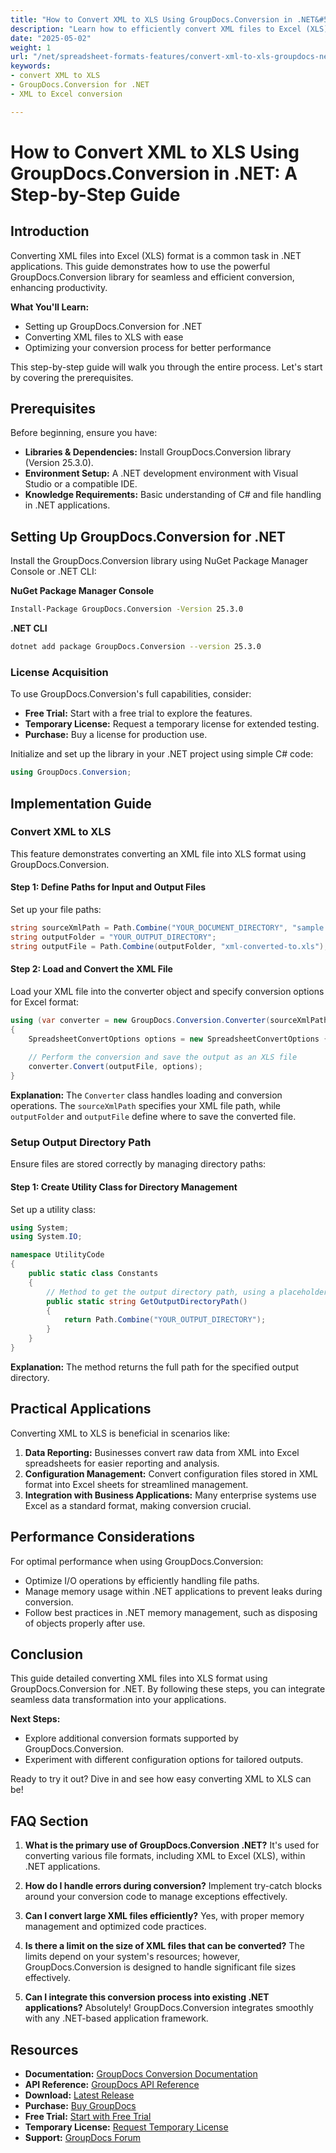 ```yaml
---
title: "How to Convert XML to XLS Using GroupDocs.Conversion in .NET&#58; A Step-by-Step Guide"
description: "Learn how to efficiently convert XML files to Excel (XLS) format using GroupDocs.Conversion for .NET. Follow this comprehensive guide with step-by-step instructions and code examples."
date: "2025-05-02"
weight: 1
url: "/net/spreadsheet-formats-features/convert-xml-to-xls-groupdocs-net/"
keywords:
- convert XML to XLS
- GroupDocs.Conversion for .NET
- XML to Excel conversion

---
```



# How to Convert XML to XLS Using GroupDocs.Conversion in .NET: A Step-by-Step Guide

## Introduction

Converting XML files into Excel (XLS) format is a common task in .NET applications. This guide demonstrates how to use the powerful GroupDocs.Conversion library for seamless and efficient conversion, enhancing productivity.

**What You'll Learn:**
- Setting up GroupDocs.Conversion for .NET
- Converting XML files to XLS with ease
- Optimizing your conversion process for better performance

This step-by-step guide will walk you through the entire process. Let's start by covering the prerequisites.

## Prerequisites

Before beginning, ensure you have:
- **Libraries & Dependencies:** Install GroupDocs.Conversion library (Version 25.3.0).
- **Environment Setup:** A .NET development environment with Visual Studio or a compatible IDE.
- **Knowledge Requirements:** Basic understanding of C# and file handling in .NET applications.

## Setting Up GroupDocs.Conversion for .NET

Install the GroupDocs.Conversion library using NuGet Package Manager Console or .NET CLI:

**NuGet Package Manager Console**
```bash
Install-Package GroupDocs.Conversion -Version 25.3.0
```

**.NET CLI**
```bash
dotnet add package GroupDocs.Conversion --version 25.3.0
```

### License Acquisition

To use GroupDocs.Conversion's full capabilities, consider:
- **Free Trial:** Start with a free trial to explore the features.
- **Temporary License:** Request a temporary license for extended testing.
- **Purchase:** Buy a license for production use.

Initialize and set up the library in your .NET project using simple C# code:
```csharp
using GroupDocs.Conversion;
```

## Implementation Guide

### Convert XML to XLS

This feature demonstrates converting an XML file into XLS format using GroupDocs.Conversion.

#### Step 1: Define Paths for Input and Output Files

Set up your file paths:
```csharp
string sourceXmlPath = Path.Combine("YOUR_DOCUMENT_DIRECTORY", "sample.xml");
string outputFolder = "YOUR_OUTPUT_DIRECTORY";
string outputFile = Path.Combine(outputFolder, "xml-converted-to.xls");
```

#### Step 2: Load and Convert the XML File

Load your XML file into the converter object and specify conversion options for Excel format:
```csharp
using (var converter = new GroupDocs.Conversion.Converter(sourceXmlPath))
{
    SpreadsheetConvertOptions options = new SpreadsheetConvertOptions { Format = GroupDocs.Conversion.FileTypes.SpreadsheetFileType.Xls };
    
    // Perform the conversion and save the output as an XLS file
    converter.Convert(outputFile, options);
}
```

**Explanation:**
The `Converter` class handles loading and conversion operations. The `sourceXmlPath` specifies your XML file path, while `outputFolder` and `outputFile` define where to save the converted file.

### Setup Output Directory Path

Ensure files are stored correctly by managing directory paths:

#### Step 1: Create Utility Class for Directory Management

Set up a utility class:
```csharp
using System;
using System.IO;

namespace UtilityCode
{
    public static class Constants
    {
        // Method to get the output directory path, using a placeholder
        public static string GetOutputDirectoryPath()
        {
            return Path.Combine("YOUR_OUTPUT_DIRECTORY");
        }
    }
}
```

**Explanation:**
The method returns the full path for the specified output directory.

## Practical Applications

Converting XML to XLS is beneficial in scenarios like:
1. **Data Reporting:** Businesses convert raw data from XML into Excel spreadsheets for easier reporting and analysis.
2. **Configuration Management:** Convert configuration files stored in XML format into Excel sheets for streamlined management.
3. **Integration with Business Applications:** Many enterprise systems use Excel as a standard format, making conversion crucial.

## Performance Considerations

For optimal performance when using GroupDocs.Conversion:
- Optimize I/O operations by efficiently handling file paths.
- Manage memory usage within .NET applications to prevent leaks during conversion.
- Follow best practices in .NET memory management, such as disposing of objects properly after use.

## Conclusion

This guide detailed converting XML files into XLS format using GroupDocs.Conversion for .NET. By following these steps, you can integrate seamless data transformation into your applications.

**Next Steps:**
- Explore additional conversion formats supported by GroupDocs.Conversion.
- Experiment with different configuration options for tailored outputs.

Ready to try it out? Dive in and see how easy converting XML to XLS can be!

## FAQ Section

1. **What is the primary use of GroupDocs.Conversion .NET?**
   It's used for converting various file formats, including XML to Excel (XLS), within .NET applications.

2. **How do I handle errors during conversion?**
   Implement try-catch blocks around your conversion code to manage exceptions effectively.

3. **Can I convert large XML files efficiently?**
   Yes, with proper memory management and optimized code practices.

4. **Is there a limit on the size of XML files that can be converted?**
   The limits depend on your system's resources; however, GroupDocs.Conversion is designed to handle significant file sizes effectively.

5. **Can I integrate this conversion process into existing .NET applications?**
   Absolutely! GroupDocs.Conversion integrates smoothly with any .NET-based application framework.

## Resources

- **Documentation:** [GroupDocs Conversion Documentation](https://docs.groupdocs.com/conversion/net/)
- **API Reference:** [GroupDocs API Reference](https://reference.groupdocs.com/conversion/net/)
- **Download:** [Latest Release](https://releases.groupdocs.com/conversion/net/)
- **Purchase:** [Buy GroupDocs](https://purchase.groupdocs.com/buy)
- **Free Trial:** [Start with Free Trial](https://releases.groupdocs.com/conversion/net/)
- **Temporary License:** [Request Temporary License](https://purchase.groupdocs.com/temporary-license/)
- **Support:** [GroupDocs Forum](https://forum.groupdocs.com/c/conversion/10)
